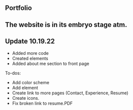 ## Portfolio ##
## The website is in its embryo stage atm. ##

## Update 10.19.22 ##
- Added more code
- Created elements 
- Added about me section to front page 

To-dos: 
- Add color scheme
- Add element
- Create link to more pages (Contact, Experience, Resume)
- Create icons.
- Fix broken link to resume.PDF

<!-- All credit goes to HTML5UP, and @ajlkn for the designs and font>
